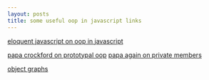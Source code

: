 ```yaml
---
layout: posts
title: some useful oop in javascript links
---
```


<a href="http://eloquentjavascript.net/chapter8.html">eloquent javascript on oop in javascript</a>

<a href="http://javascript.crockford.com/prototypal.html">papa crockford on prototypal oop</a>
<a href="http://javascript.crockford.com/private.html">papa again on private members</a>

<a href="http://howtonode.org/object-graphs">object graphs</a><br/>

